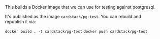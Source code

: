 This builds a Docker image that we can use for testing against postgresql.

It's published as the image `cardstack/pg-test`. You can rebuild and republish it via:

`docker build . -t cardstack/pg-test`
`docker push cardstack/pg-test`
